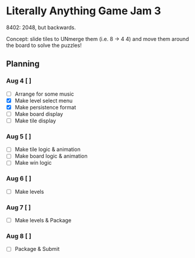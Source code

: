 # Literally Anything Game Jam 3

8402: 2048, but backwards.

Concept: slide tiles to UNmerge them (i.e. 8 -> 4 4) and move them around
the board to solve the puzzles!

## Planning

### Aug 4 [ ]

 - [ ] Arrange for some music
 - [x] Make level select menu
 - [x] Make persistence format
 - [ ] Make board display
 - [ ] Make tile display

### Aug 5 [ ]

 - [ ] Make tile logic & animation
 - [ ] Make board logic & animation
 - [ ] Make win logic

### Aug 6 [ ]

 - [ ] Make levels

### Aug 7 [ ]

 - [ ] Make levels & Package

### Aug 8 [ ]

 - [ ] Package & Submit
